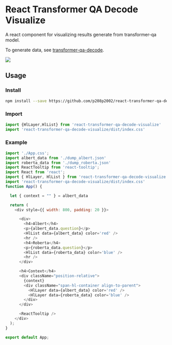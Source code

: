 # React Transformer QA Decode Visualize
A react component for visualizing results generate from transformer-qa model.

To generate data, see [transformer-qa-decode](https://github.com/p208p2002/transformer-qa-decode).

![](assets/images/screenshot.png)

## Usage
### Install
```sh
npm install --save https://github.com/p208p2002/react-transformer-qa-decode-visualize.git
```
### Import
```js
import {HlLayer,HlList} from 'react-transformer-qa-decode-visualize'
import 'react-transformer-qa-decode-visualize/dist/index.css'
```

### Example
```js
import './App.css';
import albert_data from './dump_albert.json'
import roberta_data from './dump_roberta.json'
import ReactTooltip from 'react-tooltip';
import React from 'react';
import { HlLayer, HlList } from 'react-transformer-qa-decode-visualize'
import 'react-transformer-qa-decode-visualize/dist/index.css'
function App() {

  let { context = "" } = albert_data

  return (
    <div style={{ width: 800, padding: 20 }}>

      <div>
        <h4>Albert</h4>
        <p>{albert_data.question}</p>
        <HlList data={albert_data} color='red' />
        <hr />
        <h4>Roberta</h4>
        <p>{roberta_data.question}</p>
        <HlList data={roberta_data} color='blue' />
        <hr />
      </div>

      <h4>Context</h4>
      <div className="position-relative">
        {context}
        <div className="span-hl-container align-to-parent">
          <HlLayer data={albert_data} color='red' />
          <HlLayer data={roberta_data} color='blue' />
        </div>
      </div>

      <ReactTooltip />
    </div>
  );
}

export default App;
```
